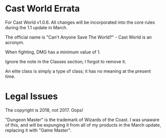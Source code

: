 # Cast World Errata

<div class="ui raised segment">

For Cast World v1.0.6. All changes will be incorporated into the core rules during the 1.1 update in March.

The official name is "Can't Anyone Save The World?" - Cast World is an acronym.

When fighting, DMG has a minimum value of 1.

Ignore the note in the Classes section; I forgot to remove it.

An elite class is simply a type of class; it has no meaning at the present time.

</div>

# Legal Issues

<div class="ui raised segment">

The copyright is 2018, not 2017. Oops!

"Dungeon Master" is the trademark of Wizards of the Coast. I was unaware of this, and will be expunging it from all of my products in the March update, replacing it with "Game Master".

</div>

